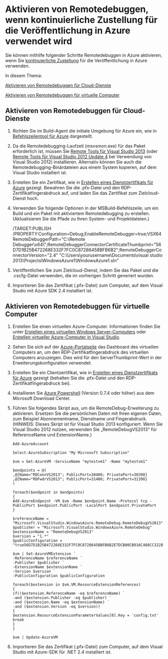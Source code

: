 <properties urlDisplayName="Enable remote debugging with continuous delivery" pageTitle="Aktivieren von Remotedebugging mit kontinuierlicher Zustellung" metaKeywords="" description="Hier erfahren Sie, wie Sie Remotedebugging aktivieren, wenn kontinuierliche Zustellung f&uuml;r die Bereitstellung in Azure verwendet wird." metaCanonical="" services="cloud-services,virtual machines" documentationCenter=".NET" title="Aktivieren von Remotedebuggen, wenn kontinuierliche Zustellung f&uuml;r die Ver&ouml;ffentlichung in Azure verwendet wird" authors="kempb" solutions="" manager="douge" editor="" />

<tags ms.service="multiple" ms.workload="infrastructure-services" ms.tgt_pltfrm="vm-multiple" ms.devlang="dotnet" ms.topic="article" ms.date="09/24/2014" ms.author="kempb" />

# Aktivieren von Remotedebuggen, wenn kontinuierliche Zustellung für die Veröffentlichung in Azure verwendet wird

Sie können mithilfe folgender Schritte Remotedebuggen in Azure aktivieren, wenn Sie [kontinuierliche Zustellung][kontinuierliche Zustellung] für die Veröffentlichung in Azure verwenden.

In diesem Thema:

[Aktivieren von Remotedebuggen für Cloud-Dienste][Aktivieren von Remotedebuggen für Cloud-Dienste]

[Aktivieren von Remotedebuggen für virtuelle Computer][Aktivieren von Remotedebuggen für virtuelle Computer]

## <a name="cloudservice"></a>Aktivieren von Remotedebuggen für Cloud-Dienste

1.  Richten Sie im Build-Agent die initiale Umgebung für Azure ein, wie in [Befehlszeilentool für Azure][Befehlszeilentool für Azure] dargestellt.
2.  Da die Remotedebugging-Laufzeit (msvsmon.exe) für das Paket erforderlich ist, müssen Sie [Remote Tools für Visual Studio 2013][Remote Tools für Visual Studio 2013] (oder [Remote Tools für Visual Studio 2012 Update 4][Remote Tools für Visual Studio 2012 Update 4] bei Verwendung von Visual Studio 2012) installieren. Alternativ können Sie auch die Remotedebugging-Binärdateien aus einem System kopieren, auf dem Visual Studio installiert ist.
3.  Erstellen Sie ein Zertifikat, wie in [Erstellen eines Dienstzertifikats für Azure][Erstellen eines Dienstzertifikats für Azure] gezeigt. Bewahren Sie die .pfx-Datei und den RDP-Zertifikatfingerabdruck auf, und laden Sie das Zertifikat zum Zielcloud-Dienst hoch.
4.  Verwenden Sie folgende Optionen in der MSBuild-Befehlszeile, um ein Build und ein Paket mit aktiviertem Remotedebugging zu erstellen. (Aktualisieren Sie die Pfade zu Ihren System- und Projektdateien.)

    /TARGET:PUBLISH /PROPERTY:Configuration=Debug;EnableRemoteDebugger=true;VSX64RemoteDebuggerPath="C:\\Remote Debugger\\x64\\";RemoteDebuggerConnectorCertificateThumbprint="56D7D1B25B472268E332F7FC0C87286458BFB6B2";RemoteDebuggerConnectorVersion="2.4" "C:\\Users\\yourusername\\Documents\\visual studio 2013\\Projects\\WindowsAzure1\\WindowsAzure1.sln"

5.  Veröffentlichen Sie zum Zielcloud-Dienst, indem Sie das Paket und die .cscfg-Datei verwenden, die im vorherigen Schritt generiert wurden.
6.  Importieren Sie das Zertifikat (.pfx-Datei) zum Computer, auf dem Visual Studio mit Azure SDK 2.4 installiert ist.

## <a name="virtualmachine"></a>Aktivieren von Remotedebuggen für virtuelle Computer

1.  Erstellen Sie einen virtuellen Azure-Computer. Informationen finden Sie unter [Erstellen eines virtuellen Windows Server-Computers][Erstellen eines virtuellen Windows Server-Computers] oder [Erstellen virtueller Azure-Computer in Visual Studio][Erstellen virtueller Azure-Computer in Visual Studio].
2.  Sehen Sie sich auf der [Azure-Portalseite][Azure-Portalseite] das Dashboard des virtuellen Computers an, um den RDP-Zertifikatfingerabdruck des virtuellen Computers anzuzeigen. Dies wird für den ServerThumbprint-Wert in der Erweiterungskonfiguration verwendet.
3.  Erstellen Sie ein Clientzertifikat, wie in [Erstellen eines Dienstzertifikats für Azure][Erstellen eines Dienstzertifikats für Azure] gezeigt (behalten Sie die .pfx-Datei und den RDP-Zertifikatfingerabdruck bei).
4.  Installieren Sie [Azure Powershell][Azure Powershell] (Version 0.7.4 oder höher) aus dem Microsoft Download Center.
5.  Führen Sie folgendes Skript aus, um die RemoteDebug-Erweiterung zu aktivieren. Ersetzen Sie die persönlichen Daten mit Ihren eigenen Daten, zum Beispiel Abonnementname, Dienstname und Fingerabdruck. (HINWEIS: Dieses Skript ist für Visual Studio 2013 konfiguriert. Wenn Sie Visual Studio 2012 nutzen, verwenden Sie „RemoteDebugVS2013“ für ReferenceName und ExtensionName.)

        Add-AzureAccount

        Select-AzureSubscription "My Microsoft Subscription"

        $vm = Get-AzureVM -ServiceName "mytestvm1" -Name "mytestvm1"

        $endpoints = @(
        ,@{Name="RDConnVS2013"; PublicPort=30400; PrivatePort=30398}
        ,@{Name="RDFwdrVS2013"; PublicPort=31400; PrivatePort=31398}
        )

        foreach($endpoint in $endpoints)
        {
        Add-AzureEndpoint -VM $vm -Name $endpoint.Name -Protocol tcp -PublicPort $endpoint.PublicPort -LocalPort $endpoint.PrivatePort
        }

        $referenceName = "Microsoft.VisualStudio.WindowsAzure.RemoteDebug.RemoteDebugVS2013"
        $publisher = "Microsoft.VisualStudio.WindowsAzure.RemoteDebug"
        $extensionName = "RemoteDebugVS2013"
        $version = "1.*"
        $publicConfiguration = "true56D7D1B25B472268E332F7FC0C87286458BFB6B2E7DCB00CB916C468CC3228261D6E4EE45C8ED3C63039831398"

        $vm | Set-AzureVMExtension `
        -ReferenceName $referenceName `
        -Publisher $publisher `
        -ExtensionName $extensionName `
        -Version $version `
        -PublicConfiguration $publicConfiguration

        foreach($extension in $vm.VM.ResourceExtensionReferences)
        {   
        if(($extension.ReferenceName -eq $referenceName) `
        -and ($extension.Publisher -eq $publisher) `
        -and ($extension.Name -eq $extensionName) `
        -and ($extension.Version -eq $version))
        {
        $extension.ResourceExtensionParameterValues[0].Key = 'config.txt'
        break
        }
        }

        $vm | Update-AzureVM 

6.  Importieren Sie das Zertifikat (.pfx-Datei) zum Computer, auf dem Visual Studio mit Azure-SDK für .NET 2.4 installiert ist.

  [kontinuierliche Zustellung]: http://azure.microsoft.com/de-de/documentation/articles/cloud-services-dotnet-continuous-delivery/
  [Aktivieren von Remotedebuggen für Cloud-Dienste]: #cloudservice
  [Aktivieren von Remotedebuggen für virtuelle Computer]: #virtualmachine
  [Befehlszeilentool für Azure]: http://msdn.microsoft.com/de-de/library/hh535755.aspx
  [Remote Tools für Visual Studio 2013]: http://www.microsoft.com/de-de/download/details.aspx?id=40781
  [Remote Tools für Visual Studio 2012 Update 4]: http://www.microsoft.com/de-de/download/details.aspx?id=38184
  [Erstellen eines Dienstzertifikats für Azure]: http://msdn.microsoft.com/library/azure/gg432987.aspx
  [Erstellen eines virtuellen Windows Server-Computers]: http://azure.microsoft.com/de-de/documentation/articles/virtual-machines-windows-tutorial/
  [Erstellen virtueller Azure-Computer in Visual Studio]: http://msdn.microsoft.com/de-de/library/azure/dn569263.aspx
  [Azure-Portalseite]: http://go.microsoft.com/fwlink/p/?LinkID=269851
  [Azure Powershell]: http://go.microsoft.com/?linkid=9811175&clcid=0x409
